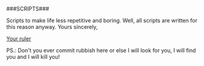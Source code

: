 ###SCRIPTS###

Scripts to make life less repetitive and boring.
Well, all scripts are written for this reason anyway.
Yours sincerely,

[Your ruler](alcam.ukdev@gmail.com)

PS.: Don't you ever commit rubbish here or else I will look for you, I will find you and I will kill you!

